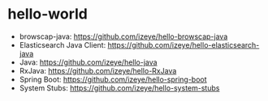 # hello-world

* browscap-java: https://github.com/izeye/hello-browscap-java
* Elasticsearch Java Client: https://github.com/izeye/hello-elasticsearch-java
* Java: https://github.com/izeye/hello-java
* RxJava: https://github.com/izeye/hello-RxJava
* Spring Boot: https://github.com/izeye/hello-spring-boot
* System Stubs: https://github.com/izeye/hello-system-stubs
